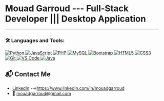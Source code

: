 # Mouad Garroud --- Full-Stack Developer ||| Desktop Application
  
---

<h3 align="left">🛠️ Languages and Tools:</h3>
<p align="left">
  <a href="https://www.python.org" target="_blank" rel="noreferrer">
    <img src="https://img.icons8.com/color/48/000000/python.png" alt="Python"/>
  </a>
  <a href="https://developer.mozilla.org/en-US/docs/Web/JavaScript" target="_blank" rel="noreferrer">
    <img src="https://img.icons8.com/color/48/000000/javascript.png" alt="JavaScript"/>
  </a>
  <a href="https://www.php.net" target="_blank" rel="noreferrer">
    <img src="https://img.icons8.com/officel/48/000000/php-logo.png" alt="PHP"/>
  </a>
  <a href="https://www.mysql.com/" target="_blank" rel="noreferrer">
    <img src="https://img.icons8.com/color/48/000000/mysql-logo.png" alt="MySQL"/>
  </a>
  <a href="https://getbootstrap.com/" target="_blank" rel="noreferrer">
    <img src="https://img.icons8.com/color/48/000000/bootstrap.png" alt="Bootstrap"/>
  </a>
  <a href="https://www.w3.org/html/" target="_blank" rel="noreferrer">
    <img src="https://img.icons8.com/color/48/000000/html-5--v1.png" alt="HTML5"/>
  </a>
  <a href="https://www.w3schools.com/css/" target="_blank" rel="noreferrer">
    <img src="https://img.icons8.com/color/48/000000/css3.png" alt="CSS3"/>
  </a>
  <a href="https://git-scm.com/" target="_blank" rel="noreferrer">
    <img src="https://img.icons8.com/color/48/000000/git.png" alt="Git"/>
  </a>
  <a href="https://code.visualstudio.com/" target="_blank" rel="noreferrer">
    <img src="https://img.icons8.com/color/48/000000/visual-studio-code-2019.png" alt="VS Code"/>
  </a>
  <a href="https://www.java.com/" target="_blank" rel="noreferrer">
    <img src="https://img.icons8.com/color/48/000000/java-coffee-cup-logo.png" alt="Java"/>
  </a>
</p>



## 📬 Contact Me

- [LinkedIn](https://www.linkedin.com/in/mouadgarroud) -=>https://www.linkedin.com/in/mouadgarroud
- 📧 mouadgarroud@gmail.com
